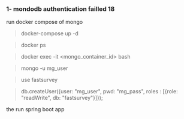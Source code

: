 ### 1- mondodb authentication failled 18
run docker compose of mongo

> docker-compose up -d

> docker ps

> docker exec -it <mongo_container_id> bash

> mongo -u mg_user

> use fastsurvey

> db.createUser({user: "mg_user", pwd: "mg_pass", roles : [{role: "readWrite", db: "fastsurvey"}]});

the run spring boot app

